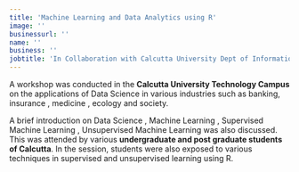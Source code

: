 ```yaml
---
title: 'Machine Learning and Data Analytics using R'
image: ''
businessurl: ''
name: ''
business: ''
jobtitle: 'In Collaboration with Calcutta University Dept of Information Technology and B.P. Poddar Institute of Management and Technology'
---
```

A workshop was conducted in the **Calcutta University Technology Campus** on the applications of Data Science in various industries such as banking, insurance , medicine , ecology  and society.              

A brief introduction on  Data Science , Machine Learning , Supervised Machine Learning , Unsupervised Machine Learning was also discussed.  This was attended by various **undergraduate and post graduate students of Calcutta**. In the session, students were also exposed to various techniques in supervised and unsupervised learning using R.         


